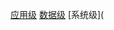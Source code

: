 [应用级](https://github.com/HUSTZGH/Course-Design-of-Big-Data-Introduction/blob/master/%E5%BA%94%E7%94%A8%E7%BA%A7.md)
[数据级](https://github.com/HUSTZGH/Course-Design-of-Big-Data-Introduction/blob/master/%E6%95%B0%E6%8D%AE%E7%BA%A7.md)
[系统级](
